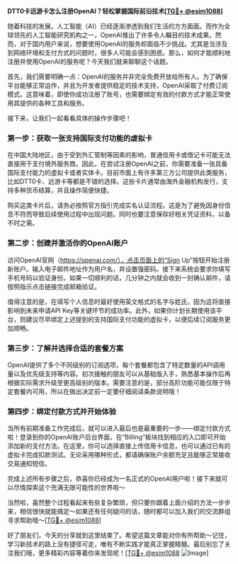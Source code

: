 **DTT0卡远游卡怎么注册OpenAI？轻松掌握国际前沿技术[[TG💪+ @esim1088](https://t.me/s/esim1088)]**

随着科技的发展，人工智能（AI）已经逐渐渗透到我们生活的方方面面。而作为全球领先的人工智能研究机构之一，OpenAI推出了许多令人瞩目的技术成果。然而，对于国内用户来说，想要使用OpenAI的服务却面临不少挑战。尤其是当涉及到网络环境和支付方式的问题时，很多人可能会感到困惑。那么，如何才能顺利地注册并使用OpenAI的服务呢？今天我们就来聊聊这个话题。

首先，我们需要明确一点：OpenAI的服务并非完全免费开放给所有人。为了确保平台能够正常运作，并且为开发者提供稳定的技术支持，OpenAI采取了付费订阅模式。这意味着，即使你成功注册了账号，也需要绑定有效的付款方式才能正常使用其提供的各种工具和服务。

接下来，让我们一起看看具体的操作步骤吧！

### 第一步：获取一张支持国际支付功能的虚拟卡

在中国大陆地区，由于受到外汇管制等因素的影响，普通信用卡或借记卡可能无法直接用于支付境外服务商。因此，在尝试注册OpenAI之前，你需要准备一张具备国际支付能力的虚拟卡或者实体卡。目前市面上有许多第三方公司提供此类服务，比如DTT0卡、远游卡等都是不错的选择。这些卡片通常由海外金融机构发行，支持多种货币结算，并且操作简便快捷。

购买这类卡片后，请务必按照官方指引完成实名认证流程。这是为了避免因身份信息不符而导致后续使用过程中出现问题。同时也要注意保存好相关凭证资料，以备不时之需。

### 第二步：创建并激活你的OpenAI账户

访问OpenAI官网（https://openai.com/），点击页面上的“Sign Up”按钮开始注册新账户。输入电子邮件地址作为用户名，并设置强密码。接下来系统会要求你填写手机号码以验证身份。如果一切顺利的话，几分钟之内就会收到一封确认邮件，请按照指示点击链接完成邮箱验证。

值得注意的是，在填写个人信息时最好使用英文格式的名字与姓氏，因为这将直接影响到未来申请API Key等关键环节的成功率。此外，如果你计划长期使用该平台，则建议尽早绑定上述提到的支持国际支付功能的虚拟卡，以便后续订阅服务更加顺畅。

### 第三步：了解并选择合适的套餐方案

OpenAI提供了多个不同级别的订阅选项，每个套餐都包含了特定数量的API调用量以及优先级支持等内容。初次接触的朋友可以从基础版入手，熟悉基本操作后再根据实际需求升级至更高级别的版本。需要注意的是，部分高阶功能可能仅限于特定套餐内可用，所以在做出决定前一定要仔细阅读条款说明哦！

### 第四步：绑定付款方式并开始体验

当所有前期准备工作完成后，就可以进入最后也是最重要的一步——绑定付款方式啦！登录到你的OpenAI账户后台界面，在“Billing”板块找到相应的入口即可开始添加新的支付方法。在这里，你可以选择直接上传信用卡信息，也可以通过已有的虚拟卡完成扣款测试。无论采用哪种形式，都请确保账户余额充足且能够正常接收交易通知短信。

完成上述所有步骤之后，恭喜你已经成为一名正式的OpenAI用户啦！接下来就可以尽情探索这个充满无限可能性的世界啦～

当然啦，虽然整个过程看起来有些复杂繁琐，但只要你跟着上面介绍的方法一步步来，相信很快就能搞定～如果还有任何疑问的话，随时都可以加入我们的交流群组寻求帮助哦～[[TG💪+ @esim1088](https://t.me/s/esim1088)]

好了朋友们，今天的分享就到这里结束了。希望这篇文章能对你有所帮助～记住，学习新技术的路上没有捷径可走，唯有不断实践才能真正掌握精髓。最后别忘了关注我们哦，更多精彩内容等着你来发现呢！[[TG💪+ @esim1088](https://t.me/s/esim1088) ![Image](https://i.postimg.cc/4NQfJmqS/Snipaste-2025-05-13-00-14-12.png)]